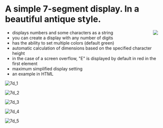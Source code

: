 # A simple 7-segment display. In a beautiful antique style. 
<div class="pull-right">
  <img align="right" src="https://user-images.githubusercontent.com/33321284/56794175-e5c0eb80-680d-11e9-9900-a7452671d3a6.png"/>
</div>

- displays numbers and some characters as a string
- you can create a display with any number of digits
- has the ability to set multiple colors (default green)
- automatic calculation of dimensions based on the specified character height
- in the case of a screen overflow, "E" is displayed by default in red in the first element
- maximum simplified display setting
- an example in HTML


![7d_1](https://user-images.githubusercontent.com/33321284/56794075-b1e5c600-680d-11e9-9d4a-c0547cebe93a.png)

![7d_2](https://user-images.githubusercontent.com/33321284/56794109-c2963c00-680d-11e9-886f-ceaa0fefabc2.png)

![7d_3](https://user-images.githubusercontent.com/33321284/56794121-c9bd4a00-680d-11e9-9ed7-92dbf16eb189.png)

![7d_4](https://user-images.githubusercontent.com/33321284/56794141-d3df4880-680d-11e9-9142-6ee6de68ddd4.png)

![7d_5](https://user-images.githubusercontent.com/33321284/56794163-df327400-680d-11e9-8915-4880c8f98cd1.png)
